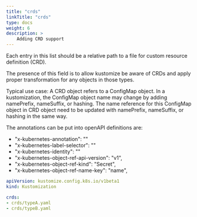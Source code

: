 ```yaml
---
title: "crds"
linkTitle: "crds"
type: docs
weight: 6
description: >
    Adding CRD support
---
```


Each entry in this list should be a relative path to
a file for custom resource definition (CRD).

The presence of this field is to allow kustomize be
aware of CRDs and apply proper
transformation for any objects in those types.

Typical use case: A CRD object refers to a
ConfigMap object.  In a kustomization, the ConfigMap
object name may change by adding namePrefix,
nameSuffix, or hashing. The name reference for this
ConfigMap object in CRD object need to be updated
with namePrefix, nameSuffix, or hashing in the
same way.

The annotations can be put into openAPI definitions are:

- "x-kubernetes-annotation": ""
- "x-kubernetes-label-selector": ""
- "x-kubernetes-identity": ""
- "x-kubernetes-object-ref-api-version": "v1",
- "x-kubernetes-object-ref-kind": "Secret",
- "x-kubernetes-object-ref-name-key": "name",

```yaml
apiVersion: kustomize.config.k8s.io/v1beta1
kind: Kustomization

crds:
- crds/typeA.yaml
- crds/typeB.yaml
```
